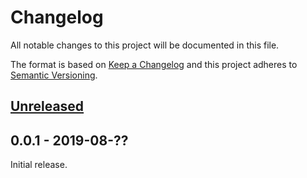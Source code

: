 # Changelog

All notable changes to this project will be documented in this file.

The format is based on [Keep a Changelog][] and this project adheres to
[Semantic Versioning][].

## [Unreleased][]

## 0.0.1 - 2019-08-??

Initial release.

[Keep a Changelog]: http://keepachangelog.com/en/1.0.0/
[Semantic Versioning]: http://semver.org/spec/v2.0.0.html
[Unreleased]: https://github.com/agorf/lucien/compare/0.0.1...HEAD
